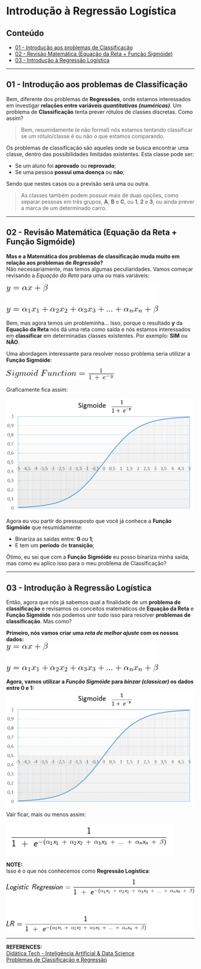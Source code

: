 # Introdução à Regressão Logística

## Conteúdo

 - [01 - Introdução aos problemas de Classificação](#01)
 - [02 - Revisão Matemática (Equação da Reta + Função Sigmóide)](#02)
 - [03 - Introdução à Regressão Logística](#03)

---

<div id="01"></div>

## 01 - Introdução aos problemas de Classificação

Bem, diferente dos problemas de **Regressões**, onde estamos interessados em investigar **relações entre variáveis *quantitativas (numéricas)***. Um problema de **Classificação** tenta prever rótulos de classes discretas. Como assim?

> Bem, resumidamente (e não formal) nós estamos tentando classificar se um rótulo/classe é ou não o que estamos comparando.

Os problemas de classificação são aqueles onde se busca encontrar uma classe, dentro das possibilidades limitadas existentes. Esta classe pode ser:

 - Se um aluno foi **aprovado** ou **reprovado**;
 - Se uma pessoa **possui uma doença** ou **não**;

Sendo que nestes casos ou a previsão será uma ou outra.

> As classes também podem possuir mais de duas opções, como separar pessoas em três grupos, **A**, **B** e **C**, ou **1**, **2** e **3**, ou ainda prever a marca de um determinado carro.

---

<div id="02"></div>

## 02 - Revisão Matemática (Equação da Reta + Função Sigmóide)

**Mas e a Matemática dos problemas de classificação muda muito em relação aos problemas de *Regressão*?**  
Não necessariamente, mas temos algumas peculiaridades. Vamos começar revisando a *Equação da Reta* para uma ou mais variáveis:

![image](images/01.png)  

Bem, mas agora temos um probleminha... Isso, porque o resultado **y** da **Equação da Reta** nós dá uma reta como saída e nós estamos interessados em **classificar** em determinadas classes existentes. Por exemplo: **SIM** ou **NÃO**.

Uma abordagem interessante para resolver nosso problema seria utilizar a **Função Sigmóide**:

![image](images/02.png)  

Graficamente fica assim:

![image](images/sigmoide-function.png)  

Agora eu vou partir do pressuposto que você já conhece a **Função Sigmóide** que resumidamente:

 - Binariza as saídas entre: **0** ou **1**;
 - E tem um **período** de **transição**;

Ótimo, eu sei que com a **Função Sigmóide** eu posso binariza minha saída, mas como eu aplico isso para o meu problema de Classificação?

---

<div id="03"></div>

## 03 - Introdução à Regressão Logística

Então, agora que nós já sabemos qual a finalidade de um **problema de classificação** e revisamos os conceitos matemáticos de **Equação da Reta** e **Função Sigmóide** nós podemos unir tudo isso para resolver **problemas de classificação**. Mas como?

**Primeiro, nós vamos criar uma *reta de melhor ajuste* com os nossos dados:**  
![image](images/01.png)

**Agora, vamos utilizar a *Função Sigmóide* para *binzar (classicar)* os dados entre 0 e 1:**  
![img](images/sigmoide-function.png)

Vair ficar, mais ou menos assim:

![img](images/sigmoid.png)  

**NOTE:**  
Isso é o que nós conhecemos como **Regressão Logística**:

![image](images/03.png)  

---

**REFERENCES:**  
[Didática Tech - Inteligência Artificial & Data Science](https://didatica.tech/)  
[Problemas de Classificação e Regressão](https://didatica.tech/problemas-de-classificacao-e-regressao/)  
